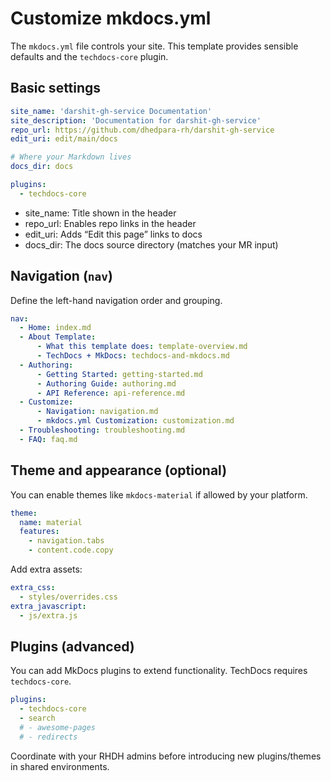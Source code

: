 # Customize mkdocs.yml

The `mkdocs.yml` file controls your site. This template provides sensible defaults and the `techdocs-core` plugin.

## Basic settings

```yaml
site_name: 'darshit-gh-service Documentation'
site_description: 'Documentation for darshit-gh-service'
repo_url: https://github.com/dhedpara-rh/darshit-gh-service
edit_uri: edit/main/docs

# Where your Markdown lives
docs_dir: docs

plugins:
  - techdocs-core
```

- site_name: Title shown in the header
- repo_url: Enables repo links in the header
- edit_uri: Adds “Edit this page” links to docs
- docs_dir: The docs source directory (matches your MR input)

## Navigation (`nav`)
Define the left-hand navigation order and grouping.

```yaml
nav:
  - Home: index.md
  - About Template:
      - What this template does: template-overview.md
      - TechDocs + MkDocs: techdocs-and-mkdocs.md
  - Authoring:
      - Getting Started: getting-started.md
      - Authoring Guide: authoring.md
      - API Reference: api-reference.md
  - Customize:
      - Navigation: navigation.md
      - mkdocs.yml Customization: customization.md
  - Troubleshooting: troubleshooting.md
  - FAQ: faq.md
```

## Theme and appearance (optional)
You can enable themes like `mkdocs-material` if allowed by your platform.

```yaml
theme:
  name: material
  features:
    - navigation.tabs
    - content.code.copy
```

Add extra assets:

```yaml
extra_css:
  - styles/overrides.css
extra_javascript:
  - js/extra.js
```

## Plugins (advanced)
You can add MkDocs plugins to extend functionality. TechDocs requires `techdocs-core`.

```yaml
plugins:
  - techdocs-core
  - search
  # - awesome-pages
  # - redirects
```

Coordinate with your RHDH admins before introducing new plugins/themes in shared environments.
